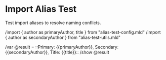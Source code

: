 # Import Alias Test

Test import aliases to resolve naming conflicts.

/import { author as primaryAuthor, title } from "alias-test-config.mld"
/import { author as secondaryAuthor } from "alias-test-utils.mld"

/var @result = ::Primary: {{primaryAuthor}}, Secondary: {{secondaryAuthor}}, Title: {{title}}::
/show @result